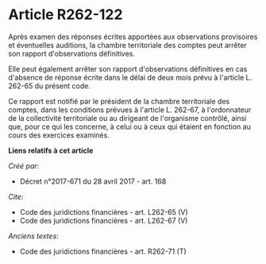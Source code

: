 # Article R262-122

Après examen des réponses écrites apportées aux observations provisoires et éventuelles auditions, la chambre territoriale
des comptes peut arrêter son rapport d'observations définitives. 

Elle peut également arrêter son rapport d'observations définitives en cas d'absence de réponse écrite dans le délai de deux
mois prévu à l'article L. 262-65 du présent code. 

Ce rapport est notifié par le président de la chambre territoriale des comptes, dans les conditions prévues à l'article L.
262-67, à l'ordonnateur de la collectivité territoriale ou au dirigeant de l'organisme contrôlé, ainsi que, pour ce qui les
concerne, à celui ou à ceux qui étaient en fonction au cours des exercices examinés.

**Liens relatifs à cet article**

_Créé par_:

  - Décret n°2017-671 du 28 avril 2017 - art. 168

_Cite_:

  - Code des juridictions financières - art. L262-65 (V)
  - Code des juridictions financières - art. L262-67 (V)

_Anciens textes_:

  - Code des juridictions financières - art. R262-71 (T)
